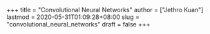 +++
title = "Convolutional Neural Networks"
author = ["Jethro Kuan"]
lastmod = 2020-05-31T01:09:28+08:00
slug = "convolutional_neural_networks"
draft = false
+++
